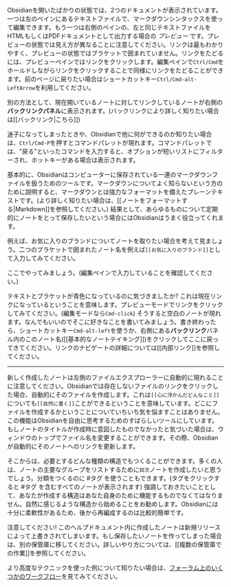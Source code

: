 Obsidianを開いたばかりの状態では、2つのドキュメントが表示されています。一つは左のペインにあるテキストファイルで、マークダウンシンタックスを使って編集できます。もう一つは右側のペインの、左と同じテキストファイルをHTMLもしくはPDFドキュメントとして出力する場合の _プレビュー_ です。プレビューの状態では見え方が異なることに注意してください。リンクは最もわかりやすく、プレビューの状態ではブラケットで囲まれていません。リンクをたどるには、プレビューペインではリンクをクリックします。編集ペインで`Ctrl/Cmd`をホールドしながらリンクをクリックすることで同様にリンクをたどることができます。前のページに戻りたい場合はショートカットキー`Ctrl/Cmd-alt-LeftArrow`を利用してください。

別の方法として、現在開いているノートに対してリンクしているノートが右側の**バックリンクパネル**に表示されます。(バックリンクにより詳しく知りたい場合は[[バックリンク|こちら]])

迷子になってしまったときや、Obsidianで他に何ができるのか知りたい場合は、`Ctrl/Cmd-P`を押すとコマンドパレットが現れます。コマンドパレットでは、"戻る"といったコマンドを入力すると、オプションが短いリストにフィルターされ、ホットキーがある場合は表示されます。

基本的に、Obsidianはコンピューターに保存されている一連のマークダウンファイルを扱うためのツールです。マークダウンについてよく知らないという方のために説明すると、マークダウンとは強力なフォーマットを備えたプレーンテキストです。(より詳しく知りたい場合は、[[ノートをフォーマットする|Markdown]]を参照してください。)  結果として、あらゆるものについて定期的にノートをとって保存したいという場合にはObsidianはうまく役立ってくれます。

例えば、お気に入りのブランドについてノートを取りたい場合を考えて見ましょう。二つのブラケットで囲まれたノート名を例えば`[[お気に入りのブランド]]`として入力してみてください。

ここでやってみましょう。(編集ペインで入力していることを確認してください。)

テキストとブラケットが青色になっているのに気づきましたか? これは現在リンクになっているということを意味します。プレビューモードでリンクをクリックしてみてください。(編集モードなら`Cmd-click`) そうすると空白のノートが現れます。なんでもいいのでそこに好きなことを書いてみましょう。書き終わったら、ショートカットキー`Cmd-alt-left`を使うか、右側にある**バックリンク**バネル内のこのノート名([[基本的なノートテイキング]])をクリックしてここに戻ってきてください。リンクのナビゲートの詳細については[[内部リンク]]を参照してください。

---

新しく作成したノートは左側のファイルエクスプローラーに自動的に現れることに注意してください。Obsidianでは存在しないファイルのリンクをクリックした場合、自動的にそのファイルを作成します。これは`[[心に浮かんだどんなこと]]`についても`[[自然に書く]]`ことができるということを意味しています。どこにファイルを作成するかということについていちいち気を悩ますことはありません。この機能はObsidianを自由に思考するためのすばらしいツールにしています。もしノートのタイトルが作成時に意図したものでなかったと気づいた場合は、ウィンドウのトップでファイル名を変更することができます。その際、Obsidianが自動的にそのノートへのリンクを更新します。

そこからは、必要とするどんな種類の構造でもつくることができます。多くの人は、ノートの主要なグループをリストするために`目次`ノートを作成したいと思うでしょう。分類をつくるのに #タグ  を使うこともできます。(タグをクリックすると #タグ  を含むすべてのノートが表示されます) 強調しておきたいこととして、あなたが作成する構造はあなた自身のために機能するものでなくてはなりません。自然に感じるような構造から始めることをお勧めします。Obsidianには十分に柔軟性があるため、後から再編成するのは比較的簡単です。

注意してください! このヘルプドキュメント内に作成したノートは新規リリースによって上書きされてしまいます。もし保存したいノートを作ってしまった場合は、別の保管庫に移してください。詳しいやり方については、[[複数の保管庫での作業]]を参照してください。

より高度なテクニックを使った例について知りたい場合は、[フォーラム上のいくつかのワークフロー](https://forum.obsidian.md/t/example-workflows-in-obsidian/1093)を見てみてください。